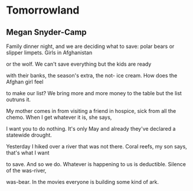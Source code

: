 # Tomorrowland
## Megan Snyder-Camp
Family dinner night, and we are deciding what to save:
polar bears or slipper limpets. Girls in Afghanistan

or the wolf. We can't save everything
but the kids are ready

with their banks, the season's extra, the not-
ice cream. How does the Afghan girl feel

to make our list? We bring more and more
money to the table but the list outruns it.

My mother comes in from visiting a friend in hospice,
sick from all the chemo. When I get whatever it is, she says,

I want you to do nothing. It's only May
and already they've declared a statewide drought.

Yesterday I hiked over a river that was not there.
Coral reefs, my son says, that's what I want

to save. And so we do. Whatever is happening to us
is deductible. Silence of the was-river,

was-bear. In the movies everyone is building
some kind of ark.